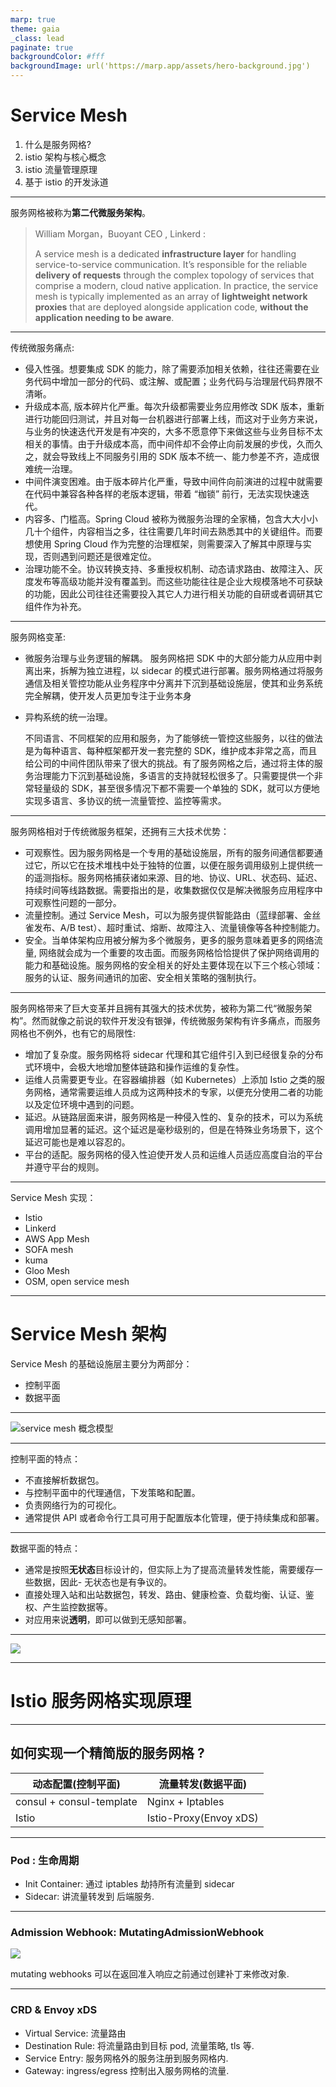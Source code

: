 ```yaml
---
marp: true
theme: gaia
_class: lead
paginate: true
backgroundColor: #fff
backgroundImage: url('https://marp.app/assets/hero-background.jpg')
---
```

# Service Mesh
1. 什么是服务网格?
2. istio 架构与核心概念
3. istio 流量管理原理
4. 基于 istio 的开发泳道

---
<!-- 
云计算: 以资源为中心. 关注物理设备如何虚拟化,池化,多租化. 典型代表是 计算/存储/网络 三大基础设施的云化.

云原生: 以应用为中心. 基于云环境之上的, 如何让应用更好的适应云环境, 能够在云环境下快速开发和交付应用. 

微服务: 应用的设计和开发. 从设计, 开发的视角描述应用的一种架构或开发模式.

服务网格: 应用的交付与运行时. 服务网格是微服务之间通信的控制器.
-->

服务网格被称为**第二代微服务架构**。

> William Morgan，Buoyant CEO , Linkerd : 
> 
> A service mesh is a dedicated **infrastructure layer** for handling service-to-service communication. It’s responsible for the reliable **delivery of requests** through the complex topology of services that comprise a modern, cloud native application. In practice, the service mesh is typically implemented as an array of **lightweight network proxies** that are deployed alongside application code, **without the application needing to be aware**.
> 

---

传统微服务痛点:
- 侵入性强。想要集成 SDK 的能力，除了需要添加相关依赖，往往还需要在业务代码中增加一部分的代码、或注解、或配置；业务代码与治理层代码界限不清晰。
- 升级成本高, 版本碎片化严重。每次升级都需要业务应用修改 SDK 版本，重新进行功能回归测试，并且对每一台机器进行部署上线，而这对于业务方来说，与业务的快速迭代开发是有冲突的，大多不愿意停下来做这些与业务目标不太相关的事情。由于升级成本高，而中间件却不会停止向前发展的步伐，久而久之，就会导致线上不同服务引用的 SDK 版本不统一、能力参差不齐，造成很难统一治理。
- 中间件演变困难。由于版本碎片化严重，导致中间件向前演进的过程中就需要在代码中兼容各种各样的老版本逻辑，带着 “枷锁” 前行，无法实现快速迭代。
- 内容多、门槛高。Spring Cloud 被称为微服务治理的全家桶，包含大大小小几十个组件，内容相当之多，往往需要几年时间去熟悉其中的关键组件。而要想使用 Spring Cloud 作为完整的治理框架，则需要深入了解其中原理与实现，否则遇到问题还是很难定位。
- 治理功能不全。协议转换支持、多重授权机制、动态请求路由、故障注入、灰度发布等高级功能并没有覆盖到。而这些功能往往是企业大规模落地不可获缺的功能，因此公司往往还需要投入其它人力进行相关功能的自研或者调研其它组件作为补充。

---
服务网格变革:
- 微服务治理与业务逻辑的解耦。
    服务网格把 SDK 中的大部分能力从应用中剥离出来，拆解为独立进程，以 sidecar 的模式进行部署。服务网格通过将服务通信及相关管控功能从业务程序中分离并下沉到基础设施层，使其和业务系统完全解耦，使开发人员更加专注于业务本身

- 异构系统的统一治理。

    不同语言、不同框架的应用和服务，为了能够统一管控这些服务，以往的做法是为每种语言、每种框架都开发一套完整的 SDK，维护成本非常之高，而且给公司的中间件团队带来了很大的挑战。有了服务网格之后，通过将主体的服务治理能力下沉到基础设施，多语言的支持就轻松很多了。只需要提供一个非常轻量级的 SDK，甚至很多情况下都不需要一个单独的 SDK，就可以方便地实现多语言、多协议的统一流量管控、监控等需求。

---
服务网格相对于传统微服务框架，还拥有三大技术优势：
- 可观察性。因为服务网格是一个专用的基础设施层，所有的服务间通信都要通过它，所以它在技术堆栈中处于独特的位置，以便在服务调用级别上提供统一的遥测指标。服务网格捕获诸如来源、目的地、协议、URL、状态码、延迟、持续时间等线路数据。需要指出的是，收集数据仅仅是解决微服务应用程序中可观察性问题的一部分。
- 流量控制。通过 Service Mesh，可以为服务提供智能路由（蓝绿部署、金丝雀发布、A/B test）、超时重试、熔断、故障注入、流量镜像等各种控制能力。
- 安全。当单体架构应用被分解为多个微服务，更多的服务意味着更多的网络流量, 网络就会成为一个重要的攻击面。而服务网格恰恰提供了保护网络调用的能力和基础设施。服务网格的安全相关的好处主要体现在以下三个核心领域：服务的认证、服务间通讯的加密、安全相关策略的强制执行。

---
服务网格带来了巨大变革并且拥有其强大的技术优势，被称为第二代“微服务架构”。然而就像之前说的软件开发没有银弹，传统微服务架构有许多痛点，而服务网格也不例外，也有它的局限性: 
- 增加了复杂度。服务网格将 sidecar 代理和其它组件引入到已经很复杂的分布式环境中，会极大地增加整体链路和操作运维的复杂性。
- 运维人员需要更专业。在容器编排器（如 Kubernetes）上添加 Istio 之类的服务网格，通常需要运维人员成为这两种技术的专家，以便充分使用二者的功能以及定位环境中遇到的问题。
- 延迟。从链路层面来讲，服务网格是一种侵入性的、复杂的技术，可以为系统调用增加显著的延迟。这个延迟是毫秒级别的，但是在特殊业务场景下，这个延迟可能也是难以容忍的。
- 平台的适配。服务网格的侵入性迫使开发人员和运维人员适应高度自治的平台并遵守平台的规则。

---
Service Mesh 实现：
- Istio
- Linkerd
- AWS App Mesh
- SOFA mesh
- kuma
- Gloo Mesh
- OSM, open service mesh

---
# Service Mesh 架构

Service Mesh 的基础设施层主要分为两部分：
- 控制平面
- 数据平面

---

![service mesh 概念模型](imgs/service-mesh-model.png)

---
控制平面的特点：
- 不直接解析数据包。
- 与控制平面中的代理通信，下发策略和配置。
- 负责网络行为的可视化。
- 通常提供 API 或者命令行工具可用于配置版本化管理，便于持续集成和部署。

---
数据平面的特点：
- 通常是按照**无状态**目标设计的，但实际上为了提高流量转发性能，需要缓存一些数据，因此- 无状态也是有争议的。
- 直接处理入站和出站数据包，转发、路由、健康检查、负载均衡、认证、鉴权、产生监控数据等。
- 对应用来说**透明**，即可以做到无感知部署。

---

![](imgs/istio-arch.svg)

---
# Istio 服务网格实现原理

---
## 如何实现一个精简版的服务网格 ?

| 动态配置(控制平面) | 流量转发(数据平面) |
| -- | -- |
| consul + consul-template | Nginx + Iptables |
| Istio | Istio-Proxy(Envoy xDS) |

---
### Pod : 生命周期
- Init Container: 通过 iptables 劫持所有流量到 sidecar
- Sidecar: 讲流量转发到 后端服务.

---
### Admission Webhook: MutatingAdmissionWebhook
![](imgs/k8s-api-request-lifecycle.png)

mutating webhooks 可以在返回准入响应之前通过创建补丁来修改对象.

---
###  CRD & Envoy xDS
- Virtual Service: 流量路由
- Destination Rule: 将流量路由到目标 pod, 流量策略, tls 等.
- Service Entry: 服务网格外的服务注册到服务网格内.
- Gateway: ingress/egress 控制出入服务网格的流量.







